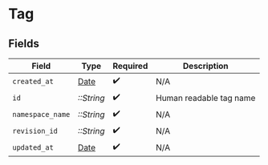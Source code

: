 # Tag


## Fields

| Field                                                                | Type                                                                 | Required                                                             | Description                                                          |
| -------------------------------------------------------------------- | -------------------------------------------------------------------- | -------------------------------------------------------------------- | -------------------------------------------------------------------- |
| `created_at`                                                         | [Date](https://ruby-doc.org/stdlib-2.6.1/libdoc/date/rdoc/Date.html) | :heavy_check_mark:                                                   | N/A                                                                  |
| `id`                                                                 | *::String*                                                           | :heavy_check_mark:                                                   | Human readable tag name                                              |
| `namespace_name`                                                     | *::String*                                                           | :heavy_check_mark:                                                   | N/A                                                                  |
| `revision_id`                                                        | *::String*                                                           | :heavy_check_mark:                                                   | N/A                                                                  |
| `updated_at`                                                         | [Date](https://ruby-doc.org/stdlib-2.6.1/libdoc/date/rdoc/Date.html) | :heavy_check_mark:                                                   | N/A                                                                  |